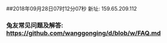 ##2018年09月28日07时12分07秒 新址: 159.65.209.112
### 兔友常见问题及解答: https://github.com/wanggonging/d/blob/w/FAQ.md
